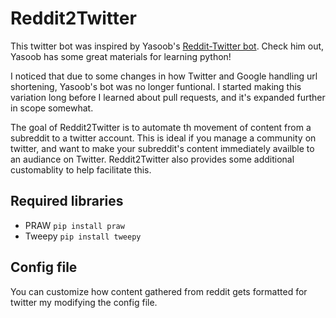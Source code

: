Reddit2Twitter
=======

This twitter bot was inspired by Yasoob's [Reddit-Twitter bot](https://github.com/yasoob/Reddit-Twitter-bot). Check him out, Yasoob has some great materials for learning python!

I noticed that due to some changes in how Twitter and Google handling url shortening, Yasoob's bot was no longer funtional. I started making this variation long before I learned about pull requests, and it's expanded further in scope somewhat.

The goal of Reddit2Twitter is to automate th movement of content from a subreddit to a twitter account. This is ideal if you manage a community on twitter, and want to make your subreddit's content immediately availble to an audiance on Twitter. Reddit2Twitter also provides some additional customablity to help facilitate this.

Required libraries
-----------
- PRAW ```pip install praw```
- Tweepy ```pip install tweepy```

Config file
-----------
You can customize how content gathered from reddit gets formatted for twitter my modifying the config file.


